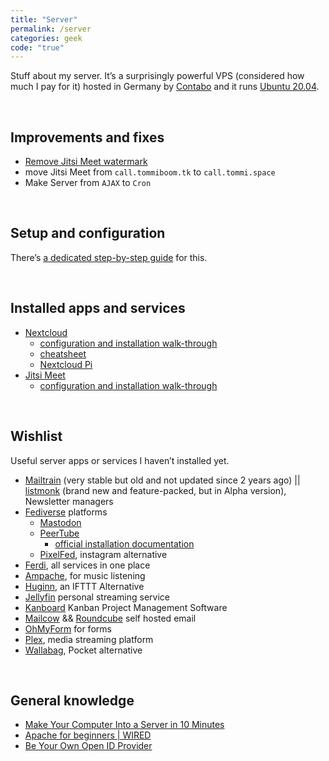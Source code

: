 ```yaml
---
title: "Server"
permalink: /server
categories: geek
code: "true"
---
```

Stuff about my server. It’s a surprisingly powerful VPS (considered how much I pay for it) hosted in Germany by [Contabo](https://contabo.com/) and it runs [Ubuntu 20.04](https://releases.ubuntu.com/20.04/).

<br />

## Improvements and fixes

- [Remove Jitsi Meet watermark](https://technologyrss.com/how-to-customize-jitsi-meet-video-conference-server/)
- move Jitsi Meet from `call.tommiboom.tk` to `call.tommi.space`
- Make Server from `AJAX` to `Cron`

<br />

## Setup and configuration

There’s [a dedicated step-by-step guide](/server-setup) for this.

<br />

## Installed apps and services

- [Nextcloud](https://nextcloud.com)
	- [configuration and installation walk-through](/server-setup#nextcloud)
	- [cheatsheet](/server-setup#nextcloud-cheatsheet)
	- [Nextcloud Pi](https://ownyourbits.com/nextcloudpi/)
- [Jitsi Meet](https://jitsi.org)
	- [configuration and installation walk-through](/server-setup#jitsi-meet)
	
<br />

## Wishlist

Useful server apps or services I haven’t installed yet.

- [Mailtrain](https://mailtrain.org) (very stable but old and not updated since 2 years ago) || [listmonk](https://listmonk.app) (brand new and feature-packed, but in Alpha version), Newsletter managers
- [Fediverse](https://fediverse.network/) platforms
	- [Mastodon](https://joinmastodon.org/)
	- [PeerTube](https://joinpeertube.org)
		- [official installation documentation](/https://docs.joinpeertube.org/#/install-any-os)
	- [PixelFed](https://pixelfed.org/), instagram alternative
- [Ferdi](https://github.com/getferdi/server), all services in one place
- [Ampache](http://ampache.org/), for music listening
- [Huginn](https://github.com/huginn/huginn), an IFTTT Alternative
- [Jellyfin](https://jellyfin.org/) personal streaming service
- [Kanboard](https://kanboard.org/) Kanban Project Management Software
- [Mailcow](https://mailcow.email/) && [Roundcube](https://roundcube.net/) self hosted email
- [OhMyForm](https://ohmyform.com/docs/install/) for forms
- [Plex](https://www.plex.tv), media streaming platform
- [Wallabag](https://hub.docker.com/r/wallabag/wallabag), Pocket alternative

<br />

## General knowledge

- [Make Your Computer Into a Server in 10 Minutes](https://www.instructables.com/id/Make-Your-Computer-Into-A-Server-in-10-Minutes-fr/)
- [Apache for beginners | WIRED](https://www.wired.com/2010/02/Apache_for_Beginners/)
- [Be Your Own Open ID Provider](https://www.wired.com/2010/02/Be_Your_Own_OpenID_Provider/)
